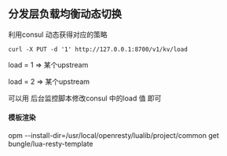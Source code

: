 

## 分发层负载均衡动态切换

利用consul 动态获得对应的策略


`curl -X PUT -d '1' http://127.0.0.1:8700/v1/kv/load` 

load = 1 => 某个upstream 

load = 2 => 某个upstream


可以用 后台监控脚本修改consul 中的load 值 即可 




#### 模板渲染


opm --install-dir=/usr/local/openresty/lualib/project/common get  bungle/lua-resty-template